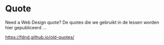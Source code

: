 # Quote
Need a Web Design quote? 
De quotes die we gebruikt in de lessen worden hier gepubliceerd ...


https://fdnd.github.io/old-quotes/
